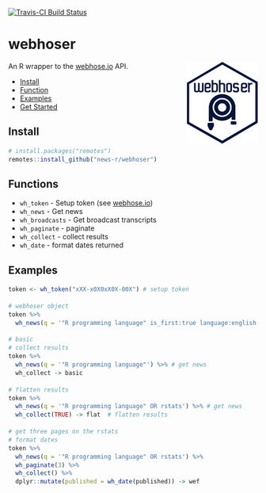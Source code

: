 [![Travis-CI Build Status](https://travis-ci.org/JohnCoene/webhoser.svg?branch=master)](https://travis-ci.org/JohnCoene/webhoser)

# webhoser

<img src = "/man/figures/logo.png" align = "right" />

An R wrapper to the [webhose.io](https://webhose.io/) API.

* [Install](#install)
* [Function](#functions)
* [Examples](#examples)
* [Get Started](http://webhoser.john-coene.com/)

## Install

```r
# install.packages("remotes")
remotes::install_github("news-r/webhoser")
```

## Functions

* `wh_token` - Setup token (see [webhose.io](https://webhose.io/))
* `wh_news` - Get news
* `wh_broadcasts` - Get broadcast transcripts
* `wh_paginate` - paginate
* `wh_collect` - collect results
* `wh_date` - format dates returned

## Examples

```r
token <- wh_token("xXX-x0X0xX0X-00X") # setup token

# webhoser object
token %>% 
  wh_news(q = '"R programming language" is_first:true language:english site_type:news') -> news

# basic
# collect results
token %>% 
  wh_news(q = '"R programming language"') %>% # get news
  wh_collect -> basic
  
# flatten results
token %>% 
  wh_news(q = '"R programming language" OR rstats') %>% # get news
  wh_collect(TRUE) -> flat  # flatten results

# get three pages on the rstats
# format dates
token %>%  
  wh_news(q = '"R programming language" OR rstats') %>% 
  wh_paginate(3) %>% 
  wh_collect() %>% 
  dplyr::mutate(published = wh_date(published)) -> wef
```
